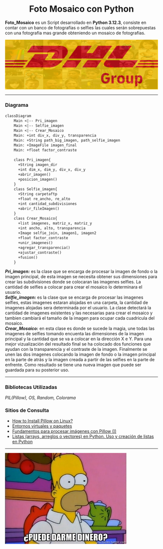 # <center>Foto Mosaico con Python</center>
**Foto_Mosaico** es un Script desarrollado en **Python 3.12.3**, consiste en contar con un banco de fotografías o selfies las cuales serán sobrepuestas con una fotografia mas grande obteniendo un mosaico de fotografias.

![Mosaico_resultado](imagenes/imagenfinal.png)

***
### Diagrama
```mermaid
classDiagram
    Main <|-- Pri_imagen
    Main <|-- Selfie_imagen
    Main <|-- Crear_Mosaico
    Main: +int div_x, div_y, transparencia
    Main: +String path_big_imagen, path_selfie_imagen
    Main: +ImageFile imagen_final
    Main: +float factor_contraste

    class Pri_imagen{
      +String imagen_dir
      +int dim_x, dim_y, div_x, div_y
      +abrir_imagen()
      +posicion_imagen()
    }
    class Selfie_imagen{
      +String carpetaftp
      +float re_ancho, re_alto
      +int cantidad_subdivisiones
      +abrir_fileImagen()
    }
    class Crear_Mosaico{
      +list imagenes, matriz_x, matriz_y
      +int ancho, alto, transparencia
      +Image selfie_join, imagen1, imagen2
      +float factor_contraste
      +unir_imagenes()
      +agregar_transparencia()
      +ajustar_contraste()
      +fusion()
    }
```
***Pri_imagen:*** es la clase que se encarga de procesar la imagen de fondo o la imagen principal, de esta imagen se necesita obtener sus dimensiones para crear las subdivisiones donde se colocaran las imagenes selfies. La cantidad de selfies a colocar para crear el mosaico lo determinara el usuario.  
***Selfie_imagen:*** es la clase que se encarga de procesar las imagenes selfies, estas imagenes estaran alojadas en una carpeta, la cantidad de imagenes alojadas sera determinada por el usuario. La clase detectará la cantidad de imagenes existentes y las necesarias para crear el mosaico y tambien cambiará el tamaño de la imagen para ocupar cada cuadricula del mosaico.  
***Crear_Mosaico:*** en esta clase es donde se sucede la magia, une todas las imagenes de selfies tomando encuenta las dimensiones de la imagen principal y la cantidad que se va a colocar en la dirección X e Y. Para una mejor vizualización del resultado final se ha colocado dos funciones que ayudan con la transparencia y el contraste de la imagen. Finalmente se unen las dos imagenes colocando la imagen de fondo o la imagen principal en la parte de atrás y la imagen creada a partir de las selfies en la parte de enfrente. Como resultado se tiene una nueva imagen que puede ser guardada para su posterior uso.
***
### Bibliotecas Utilizadas
*PIL(Pillow), OS, Random, Colorama*

### Sitios de Consulta
* [How to Install Pillow on Linux?](https://www.geeksforgeeks.org/how-to-install-pillow-on-linux/)
* [Entornos virtuales y paquetes](https://docs.python.org/es/3/tutorial/venv.html)
* [Fundamentos para procesar imágenes con Pillow (I)](https://python-para-impacientes.blogspot.com/2014/12/fundamentos-para-procesar-imagenes-con.html)
* [Listas (arrays, arreglos o vectores) en Python. Uso y creación de listas en Python](https://www.programarya.com/Cursos/Python/estructuras-de-datos/listas)

***
![](imagenes/puede%20darme%20dinero.jpg)


